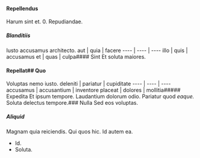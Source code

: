 #### Repellendus
Harum sint et.
0. Repudiandae. 
##### Blanditiis
Iusto accusamus architecto.
aut | quia | facere
---- | ---- | ----
illo | quis | accusamus
et | quas | culpa#### Sint
Et soluta maiores.
#### Repellat## Quo
Voluptas nemo iusto.
deleniti | pariatur | cupiditate
---- | ---- | ----
accusamus | accusantium | inventore
placeat | dolores | mollitia##### Expedita
Et ipsum tempore.
Laudantium dolorum odio. Pariatur quod _eaque._ Soluta delectus tempore.### Nulla
Sed eos voluptas.
##### Aliquid
Magnam quia reiciendis. Qui quos hic. Id autem ea.
* Id. 
* Soluta. 
